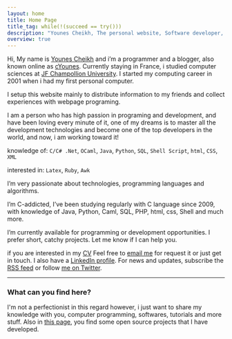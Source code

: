 ```yaml
---
layout: home
title: Home Page
title_tag: while(!(succeed == try()))
description: "Younes Cheikh, The personal website, Software developer, C, C# .Net, Java programer, The official projects page and blog."
overview: true
---
```


Hi, My name is [Younes Cheikh][14] and i’m a programmer and a blogger, also known online as [cYounes][11]. Currently staying in France, i studied computer sciences at [JF Champollion University][13]. I started my computing career in 2001 when i had my first personal computer.

I setup this website mainly to distribute information to my friends and collect experiences with webpage programing.

I am a person who has high passion in programing and development, and have been loving every minute of it, one of my dreams is to master all the development technologies and become one of the top developers in the world, and now, i am working toward it!

knowledge of: `C/C# .Net`, `OCaml`, `Java`, `Python`, `SQL`, `Shell Script`, `html`, `CSS`, `XML`

interested in:  `Latex`, `Ruby`, `Awk`

I’m very passionate about technologies, programming languages and algorithms.

I’m C-addicted, I’ve been studying regularly with C language since 2009, with knowledge of Java, Python, Caml, SQL,  PHP, html, css, Shell and much more.

I’m currently available for programming or development opportunities. I prefer short, catchy projects. Let me know if I can help you.

if you are interested in my [CV][2] Feel free to [email me][3] for request it or just get in touch. I also have a [LinkedIn profile][4]. For news and updates, subscribe the [RSS feed][5] or follow [me on Twitter][6].

---------------------------
### What can you find here?

I'm not a perfectionist in this regard however, i just want to share my knowledge with you, computer programming, softwares, tutorials and more stuff. Also in [this page](/projects), you find some open source projects that I have developed.



 [1]: http://cyounes.com/
 [2]: http://careers.stackoverflow.com/cyounes
 [3]: http://cyounes.com/contact "Contact me"
 [4]: http://fr.linkedin.com/in/cyounes "cyounes on linkedin"
 [5]: http://cyounes.com/feed/rss
 [6]: http://twitter.com/cYounes
 [7]: http://www.flickr.com/people/62399972@N04/ "flickr"
 [8]: http://cyounes.tumblr.com
 [9]: http://cyounes.com/blog/
 [10]: http://cyounes.com/ar/

 [11]: http://www.google.com/#q=cYounes
 [12]: http://s.wordpress.com/latex.php?latex=%5CLaTeX&bg=FFFFFF&fg=B6002F&s=0 "\LaTeX"
 [13]: http://www.univ-jfc.fr/en/champollion-university 
 [14]: https://plus.google.com/u/0/103534699878002934181?rel=author
